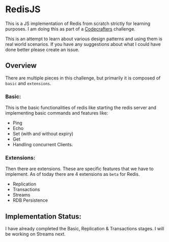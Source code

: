 # RedisJS
This is a JS implementation of Redis from scratch strictly for learning purposes. I am doing this as part of a [Codecrafters](http://codecrafters.io) challenge.

This is an attempt to learn about various design patterns and using them is real world scenarios. If you have any suggestions about what I could have done better please create an issue.


## Overview
There are multiple pieces in this challenge, but primarily it is composed of `basic` and `extensions`.
### Basic:
This is the basic functionalities of redis like starting the redis server and implementing basic commands and features like:
- Ping
- Echo
- Set (with and without expiry)
- Get
- Handling concurrent Clients.

### Extensions:
Then there are extensions. These are specific features that we have to implement. As of today there are 4 extensions as `beta` for Redis.
- Replication
- Transactions
- Streams
- RDB Persistence

## Implementation Status:
I have already completed the Basic, Replication & Transactions stages. I will be working on Streams next.
